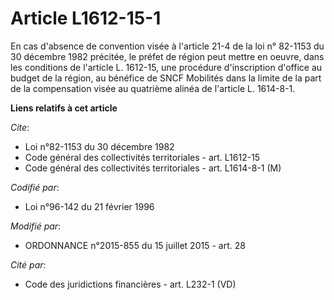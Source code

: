 # Article L1612-15-1

En cas d'absence de convention visée à l'article 21-4 de la loi n° 82-1153 du 30 décembre 1982 précitée, le préfet de région
peut mettre en oeuvre, dans les conditions de l'article L. 1612-15, une procédure d'inscription d'office au budget de la
région, au bénéfice de       SNCF Mobilités dans la limite de la part de la compensation visée au quatrième alinéa de
l'article L. 1614-8-1.

**Liens relatifs à cet article**

_Cite_:

  - Loi n°82-1153 du 30 décembre 1982
  - Code général des collectivités territoriales - art. L1612-15
  - Code général des collectivités territoriales - art. L1614-8-1 (M)

_Codifié par_:

  - Loi n°96-142 du 21 février 1996

_Modifié par_:

  - ORDONNANCE n°2015-855 du 15 juillet 2015 - art. 28

_Cité par_:

  - Code des juridictions financières - art. L232-1 (VD)
